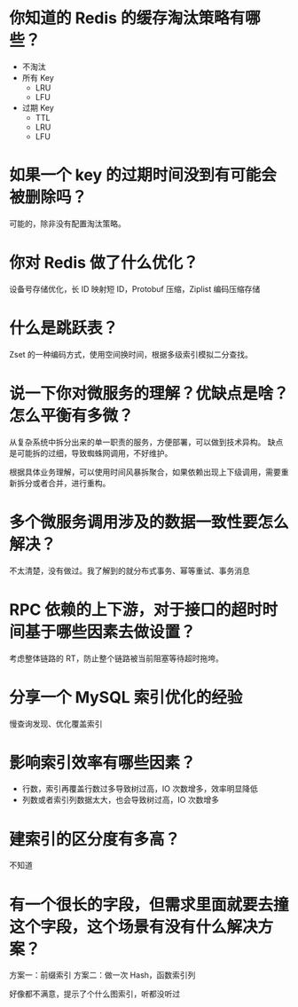 
# 你知道的 Redis 的缓存淘汰策略有哪些？
* 不淘汰
* 所有 Key
	* LRU
	* LFU
* 过期 Key
	* TTL
	* LRU
	* LFU
# 如果一个 key 的过期时间没到有可能会被删除吗？

可能的，除非没有配置淘汰策略。

# 你对 Redis 做了什么优化？
设备号存储优化，长 ID 映射短 ID，Protobuf 压缩，Ziplist 编码压缩存储

# 什么是跳跃表？

Zset 的一种编码方式，使用空间换时间，根据多级索引模拟二分查找。

# 说一下你对微服务的理解？优缺点是啥？怎么平衡有多微？

从复杂系统中拆分出来的单一职责的服务，方便部署，可以做到技术异构。
缺点是可能拆的过细，导致蜘蛛网调用，不好维护。

根据具体业务理解，可以使用时间风暴拆聚合，如果依赖出现上下级调用，需要重新拆分或者合并，进行重构。

# 多个微服务调用涉及的数据一致性要怎么解决？

不太清楚，没有做过。我了解到的就分布式事务、幂等重试、事务消息

# RPC 依赖的上下游，对于接口的超时时间基于哪些因素去做设置？

考虑整体链路的 RT，防止整个链路被当前阻塞等待超时拖垮。

# 分享一个 MySQL 索引优化的经验

慢查询发现、优化覆盖索引

# 影响索引效率有哪些因素？

* 行数，索引再覆盖行数过多导致树过高，IO 次数增多，效率明显降低
* 列数或者索引列数据太大，也会导致树过高，IO 次数增多

# 建索引的区分度有多高？

不知道

# 有一个很长的字段，但需求里面就要去撞这个字段，这个场景有没有什么解决方案？

方案一：前缀索引
方案二：做一次 Hash，函数索引列

好像都不满意，提示了个什么图索引，听都没听过
